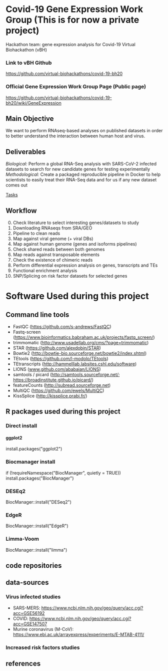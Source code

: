 # Covid-19 Gene Expression Work Group (This is for now a private project)
Hackathon team: gene expression analysis for Covid-19 Virtual Biohackathon (vBH)

### Link to vBH Github
https://github.com/virtual-biohackathons/covid-19-bh20
### Official Gene Expression Work Group Page (Public page)
https://github.com/virtual-biohackathons/covid-19-bh20/wiki/GeneExpression

## Main Objective
We want to perform RNAseq-based analyses on published datasets in order to better understand the interaction between human host and virus.

## Deliverables
_Biological:_ Perform a global RNA-Seq analysis with SARS-CoV-2 infected datasets to search for new candidate genes for testing experimentally
_Methodological:_ Create a packaged reproducible pipeline in Docker to help scientists to easily treat their RNA-Seq data and for us if any new dataset comes out

[Tasks](https://github.com/avantikalal/covid-gene-expression/projects/1)

## Workflow
0. Check literature to select interesting genes/datasets to study
1. Downloading RNAseqs from SRA/GEO 
2. Pipeline to clean reads
3. Map against viral genome (+ viral DBs)
4. Map against human genome (genes and isoforms pipelines)
5. Check shared reads between both genomes
6. Map reads against transposable elements
7. Check the existence of chimeric reads
8. Perform differential expression analysis on genes, transcripts and TEs
9. Functional enrichment analysis
10. SNP/Splicing on risk factor datasets for selected genes

# Software Used during this project

## Command line tools
- FastQC (https://github.com/s-andrews/FastQC)
- Fastq-screen (https://www.bioinformatics.babraham.ac.uk/projects/fastq_screen/)
- trimmomatic (http://www.usadellab.org/cms/?page=trimmomatic)
- STAR (https://github.com/alexdobin/STAR)
- Bowtie2 (http://bowtie-bio.sourceforge.net/bowtie2/index.shtml)
- TEtools (https://github.com/l-modolo/TEtools)
- TEtranscripts (http://hammelllab.labsites.cshl.edu/software)
- LIONS (www.github.com/ababaian/LIONS)
- samtools / picard (http://samtools.sourceforge.net/; https://broadinstitute.github.io/picard/)
- featureCounts (http://subread.sourceforge.net)
- MultiQC (https://github.com/ewels/MultiQC)
- KissSplice (http://kissplice.prabi.fr/)

## R packages used during this project

### Direct install
#### ggplot2
install.packages("ggplot2")
####

### Biocmanager install
if (!requireNamespace("BiocManager", quietly = TRUE))
    install.packages("BiocManager")
### DESEq2
BiocManager::install("DESeq2")
### EdgeR
BiocManager::install("EdgeR")
### Limma-Voom
BiocManager::install("limma")

## code repositories

## data-sources

### Virus infected studies
- SARS-MERS: https://www.ncbi.nlm.nih.gov/geo/query/acc.cgi?acc=GSE56192  
- COVID: https://www.ncbi.nlm.nih.gov/geo/query/acc.cgi?acc=GSE147507 
- Murine coronavirus (M-CoV): https://www.ebi.ac.uk/arrayexpress/experiments/E-MTAB-4111/
### Increased risk factors studies


## references

